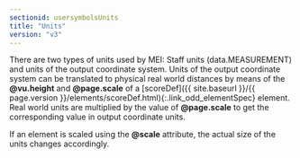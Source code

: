 ```yaml
---
sectionid: usersymbolsUnits
title: "Units"
version: "v3"
---
```




There are two types of units used by MEI: Staff units (data.MEASUREMENT) and units
of the
output coordinate system. Units of the output coordinate system can be translated
to
physical real world distances by means of the **@vu.height** and **@page.scale**
of a [scoreDef]({{ site.baseurl }}/{{ page.version }}/elements/scoreDef.html){:.link_odd_elementSpec} element. Real world units are multiplied by the value of
**@page.scale** to get the corresponding value in output coordinate units.

If an element is scaled using the **@scale** attribute, the actual size of the units
changes accordingly.

